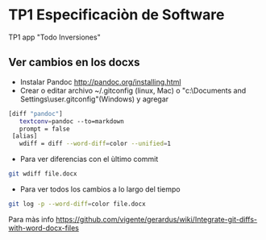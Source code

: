 # TP1 Especificaciòn de Software

TP1 app "Todo Inversiones"

## Ver cambios en los docxs

  - Instalar Pandoc http://pandoc.org/installing.html
  - Crear o editar archivo ~/.gitconfig (linux, Mac) o "c:\Documents and Settings\user.gitconfig"(Windows) y agregar

```sh
[diff "pandoc"]
   textconv=pandoc --to=markdown
   prompt = false
 [alias]
   wdiff = diff --word-diff=color --unified=1
```
- Para ver diferencias con el ùltimo commit
```sh
git wdiff file.docx
```
- Para ver todos los cambios a lo largo del tiempo

```sh
git log -p --word-diff=color file.docx
```

Para màs info https://github.com/vigente/gerardus/wiki/Integrate-git-diffs-with-word-docx-files
